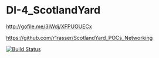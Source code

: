 # DI-4_ScotlandYard

http://gofile.me/3IWdj/XFPUOUECx

https://github.com/r1rasser/ScotlandYard_POCs_Networking

[![Build Status](https://travis-ci.com/s1lobnig/DI-4_ScotlandYard.svg?branch=master)](https://travis-ci.com/s1lobnig/DI-4_ScotlandYard)
